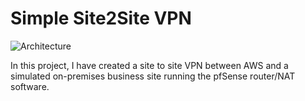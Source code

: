 # Simple Site2Site VPN

![Architecture](https://github.com/Surendran17/project-bag/raw/main/AWS/VPN/SiteToSiteVPN.png)


In this project,
I have created a site to site VPN between AWS and a simulated on-premises business site running the pfSense router/NAT software.
